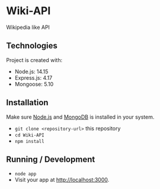 # Wiki-API
Wikipedia like API

## Technologies

Project is created with:
* Node.js: 14.15
* Express.js: 4.17
* Mongoose: 5.10

## Installation

Make sure [Node.js](https://nodejs.org/en/download/) and [MongoDB](https://docs.mongodb.com/manual/administration/install-community/) is installed in your system.


* `git clone <repository-url>` this repository
* `cd Wiki-API`
* `npm install`

## Running / Development

* `node app`
* Visit your app at [http://localhost:3000](http://localhost:3000).
